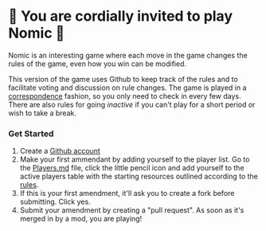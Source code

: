 # :tada: You are cordially invited to play Nomic :tada:

Nomic is an interesting game where each move in the game changes the rules of the game, even how you win can be modified. 

This version of the game uses Github to keep track of the rules and to facilitate voting and discussion on rule changes. The game is played in a [correspondence](https://en.wikipedia.org/wiki/Correspondence_chess) fashion, so you only need to check in every few days. There are also rules for going _inactive_ if you can't play for a short period or wish to take a break.

### Get Started

1. Create a [Github account](https://github.com/join)
2. Make your first ammendant by adding yourself to the player list. Go to the [Players.md](players.md) file, click the little pencil icon and add yourself to the active players table with the starting resources outlined according to the [rules](rules.md#104-ab-initio).
3. If this is your first amendment, it'll ask you to create a fork before submitting. Click yes.
4. Submit your amendment by creating a "pull request". As soon as it's merged in by a mod, you are playing!
